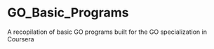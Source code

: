 # GO_Basic_Programs
A recopilation of basic GO programs built for the GO specialization in Coursera
